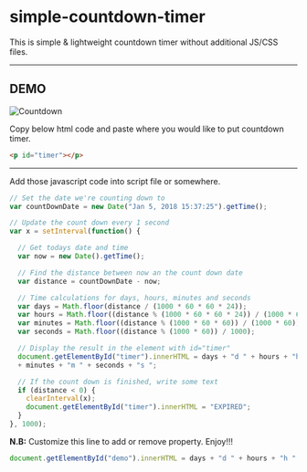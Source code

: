 # simple-countdown-timer
This is simple &amp; lightweight countdown timer without additional JS/CSS files.

---

## DEMO
![Countdown](https://media.giphy.com/media/l2QDMf2RiAbEUsTfy/giphy.gif) 

Copy below html code and paste where you would like to put countdown timer.
```html
<p id="timer"></p>
```

---

Add those javascript code into script file or somewhere.
```javascript
// Set the date we're counting down to
var countDownDate = new Date("Jan 5, 2018 15:37:25").getTime();

// Update the count down every 1 second
var x = setInterval(function() {

  // Get todays date and time
  var now = new Date().getTime();

  // Find the distance between now an the count down date
  var distance = countDownDate - now;

  // Time calculations for days, hours, minutes and seconds
  var days = Math.floor(distance / (1000 * 60 * 60 * 24));
  var hours = Math.floor((distance % (1000 * 60 * 60 * 24)) / (1000 * 60 * 60));
  var minutes = Math.floor((distance % (1000 * 60 * 60)) / (1000 * 60));
  var seconds = Math.floor((distance % (1000 * 60)) / 1000);

  // Display the result in the element with id="timer"
  document.getElementById("timer").innerHTML = days + "d " + hours + "h "
  + minutes + "m " + seconds + "s ";

  // If the count down is finished, write some text
  if (distance < 0) {
    clearInterval(x);
    document.getElementById("timer").innerHTML = "EXPIRED";
  }
}, 1000);
```

<strong>N.B:</strong> Customize this line to add or remove property. Enjoy!!!
```js
document.getElementById("demo").innerHTML = days + "d " + hours + "h " + minutes + "m " + seconds + "s ";
``` 